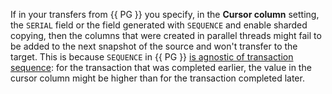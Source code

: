 If in your transfers from {{ PG }} you specify, in the **Cursor column** setting, the `SERIAL` field or the field generated with `SEQUENCE` and enable sharded copying, then the columns that were created in parallel threads might fail to be added to the next snapshot of the source and won't transfer to the target. This is because `SEQUENCE` in {{ PG }} [is agnostic of transaction sequence](https://www.postgresql.org/docs/current/functions-sequence.html): for the transaction that was completed earlier, the value in the cursor column might be higher than for the transaction completed later.
